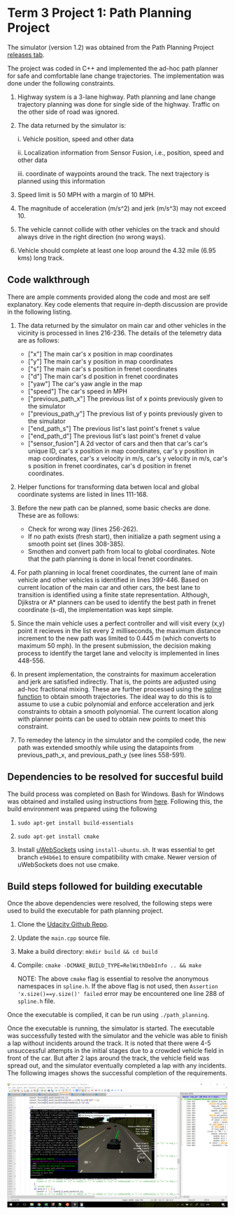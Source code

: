 # Term 3 Project 1: Path Planning Project

The simulator (version 1.2) was obtained from the Path Planning Project [releases tab](https://github.com/udacity/self-driving-car-sim/releases).

The project was coded in C++ and implemented the ad-hoc path planner for safe and comfortable lane change trajectories. The implementation was done under the following constraints.

1. Highway system is a 3-lane highway. Path planning and lane change trajectory planning was done for single side of the highway. Traffic on the other side of road was ignored.

2. The data returned by the simulator is:

    i. Vehicle position, speed and other data

    ii. Localization information from Sensor Fusion, i.e., position, speed and other data

    iii. coordinate of waypoints around the track. The next trajectory is planned using this information

3. Speed limit is 50 MPH with a margin of 10 MPH.

4. The magnitude of acceleration (m/s^2) and jerk (m/s^3) may not exceed 10.

5. The vehicle cannot collide with other vehicles on the track and should always drive in the right direction (no wrong ways).

6. Vehicle should complete at least one loop around the 4.32 mile (6.95 kms) long track.

## Code walkthrough

There are ample comments provided along the code and most are self explanatory. Key code elements that require in-depth discussion are provide in the following listing.

1. The data returned by the simulator on main car and other vehicles in the vicinity is processed in lines 216-236. The details of the telemetry data are as follows:

    * ["x"] The main car's x position in map coordinates
    * ["y"] The main car's y position in map coordinates
    * ["s"] The main car's s position in frenet coordinates
    * ["d"] The main car's d position in frenet coordinates
    * ["yaw"] The car's yaw angle in the map
    * ["speed"] The car's speed in MPH
    * ["previous_path_x"] The previous list of x points previously given to the simulator
    * ["previous_path_y"] The previous list of y points previously given to the simulator
    * ["end_path_s"] The previous list's last point's frenet s value
    * ["end_path_d"] The previous list's last point's frenet d value
    * ["sensor_fusion"] A 2d vector of cars and then that car's car's unique ID, car's x position in map coordinates, car's y position in map coordinates, car's x velocity in m/s, car's y velocity in m/s, car's s position in frenet coordinates, car's d position in frenet coordinates. 

2. Helper functions for transforming data betwen local and global coordinate systems are listed in lines 111-168.

3. Before the new path can be planned, some basic checks are done. These are as follows:

    * Check for wrong way (lines 256-262).
    * If no path exists (fresh start), then initialize a path segment using a smooth point set (lines 308-385).
    * Smothen and convert path from local to global coordinates. Note that the path planning is done in local frenet coordinates.

4. For path planning in local frenet coordinates, the current lane of main vehicle and other vehicles is identified in lines 399-446. Based on current location of the main car and other cars, the best lane to transition is identified using a finite state representation. Although, Djikstra or A* planners can be used to identify the best path in frenet coordinate (s-d), the implementation was kept simple.

5. Since the main vehicle uses a perfect controller and will visit every (x,y) point it recieves in the list every 2 milliseconds, the maximum distance increment to the new path was limited to 0.445 m (which converts to maximum 50 mph). In the present submission, the decision making process to identify the target lane and velocity is implemented in lines 448-556.

6. In present implementation, the constraints for maximum acceleration and jerk are satisfied indirectly. That is, the points are adjusted using ad-hoc fractional mixing. These are further processed using the [spline function](http://kluge.in-chemnitz.de/opensource/spline/) to obtain smooth trajectories. The ideal way to do this is to assume to use a cubic polynomial and enforce acceleration and jerk constraints to obtain a smooth polynomial. The current location along with planner points can be used to obtain new points to meet this constraint.

7. To remedey the latency in the simulator and the compiled code, the new path was extended smoothly while using the datapoints from previous_path_x, and previous_path_y (see lines 558-591).

## Dependencies to be resolved for succesful build

The build process was completed on Bash for Windows. Bash for Windows was obtained and installed using instructions from [here](https://msdn.microsoft.com/en-us/commandline/wsl/install_guide). Following this, the build environment was prepared using the following

1. `sudo apt-get install build-essentials`

2. `sudo apt-get install cmake`

3. Install [uWebSockets](https://github.com/uWebSockets/uWebSockets) using `install-ubuntu.sh`. It was essential to get branch `e94b6e1` to ensure compatibility with cmake. Newer version of uWebSockets does not use cmake.

## Build steps followed for building executable

Once the above dependencies were resolved, the following steps were used to build the executable for path planning project.

1. Clone the [Udacity Github Repo](https://github.com/udacity/CarND-Path-Planning-Project).

2. Update the `main.cpp` source file.

3. Make a build directory: `mkdir build && cd build`

4. Compile: `cmake -DCMAKE_BUILD_TYPE=RelWithDebInfo .. && make`

    NOTE: The above `cmake` flag is essential to resolve the anonymous namespaces in `spline.h`. If the above flag is not used, then `Assertion 'x.size()==y.size()' failed` error may be encountered one line 288 of `spline.h` file.

Once the executable is complied, it can be run using `./path_planning`.

Once the executable is running, the simulator is started. The executable was successfully tested with the simulator and the vehicle was able to finish a lap without incidents around the track. It is noted that there were 4-5 unsuccessful attempts in the initial stages due to a crowded vehicle field in front of the car. But after 2 laps around the track, the vehicle field was spread out, and the simulator eventually completed a lap with any incidents. The following images shows the successful completion of the requirements.

![Success](./success.png)
